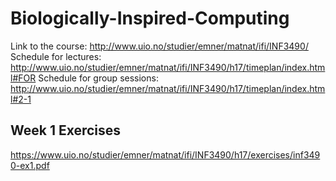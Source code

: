 # Biologically-Inspired-Computing

Link to the course: http://www.uio.no/studier/emner/matnat/ifi/INF3490/
Schedule for lectures: http://www.uio.no/studier/emner/matnat/ifi/INF3490/h17/timeplan/index.html#FOR
Schedule for group sessions: http://www.uio.no/studier/emner/matnat/ifi/INF3490/h17/timeplan/index.html#2-1

## Week 1 Exercises
https://www.uio.no/studier/emner/matnat/ifi/INF3490/h17/exercises/inf3490-ex1.pdf
